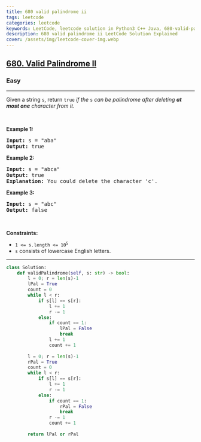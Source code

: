 ```yaml
---
title: 680 valid palindrome ii
tags: leetcode
categories: leetcode
keywords: LeetCode, leetcode solution in Python3 C++ Java, 680-valid-palindrome-ii solution
description: 680 valid palindrome ii LeetCode Solution Explained
cover: /assets/img/leetcode-cover-img.webp
---
```





<h2><a href="https://leetcode.com/problems/valid-palindrome-ii/">680. Valid Palindrome II</a></h2><h3>Easy</h3><hr><div><p>Given a string <code>s</code>, return <code>true</code> <em>if the </em><code>s</code><em> can be palindrome after deleting <strong>at most one</strong> character from it</em>.</p>

<p>&nbsp;</p>
<p><strong>Example 1:</strong></p>

<pre><strong>Input:</strong> s = "aba"
<strong>Output:</strong> true
</pre>

<p><strong>Example 2:</strong></p>

<pre><strong>Input:</strong> s = "abca"
<strong>Output:</strong> true
<strong>Explanation:</strong> You could delete the character 'c'.
</pre>

<p><strong>Example 3:</strong></p>

<pre><strong>Input:</strong> s = "abc"
<strong>Output:</strong> false
</pre>

<p>&nbsp;</p>
<p><strong>Constraints:</strong></p>

<ul>
	<li><code>1 &lt;= s.length &lt;= 10<sup>5</sup></code></li>
	<li><code>s</code> consists of lowercase English letters.</li>
</ul>
</div>

---




```python
class Solution:
    def validPalindrome(self, s: str) -> bool:
        l = 0; r = len(s)-1
        lPal = True
        count = 0
        while l < r:
            if s[l] == s[r]:
                l += 1
                r -= 1
            else:
                if count == 1:
                    lPal = False
                    break
                l += 1
                count += 1
        
        l = 0; r = len(s)-1
        rPal = True
        count = 0
        while l < r:
            if s[l] == s[r]:
                l += 1
                r -= 1
            else:
                if count == 1:
                    rPal = False
                    break
                r -= 1
                count += 1
        
        return lPal or rPal
    
```
